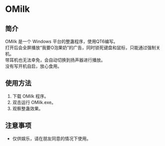 # OMilk

## 简介
OMilk 是一个 Windows 平台的整蛊程序，使用QT6编写。  
打开后会全屏播放“我要O泡果奶”的广告，同时锁死键盘和鼠标，只能通过强制关机。  
带耳机也无法幸免，会自动切换到扬声器进行播放。  
没有写开机自启，放心食用。  

## 使用方法
1. 下载 OMilk 程序。  
2. 双击运行 OMilk.exe。  
3. 观察整蛊效果。  

## 注意事项
- 仅供娱乐，请在朋友同意的情况下使用。  
